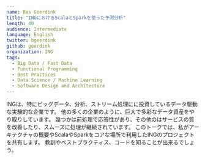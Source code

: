 ```yaml
---
name: Bas Geerdink
title: "INGにおけるScalaとSparkを使った予測分析"
length: 40
audience: Intermediate
language: English
twitter: bgeerdink
github: geerdink
organization: ING
tags:
  - Big Data / Fast Data
  - Functional Programming
  - Best Practices
  - Data Science / Machine Learning
  - Software Design and Architecture
---
```

INGは、特にビッグデータ、分析、ストリーム処理にに投資しているデータ駆動な実験的な企業です。
他の多くの企業のように、巨大で多彩なデータ資産をやり取りしています。
幾つかは前処理で応答性があり、その他のはサービスの質を改善したり、スムーズに処理が継続されています。
このトークでは、私がアーキテクチャの概要やScalaやSparkをコアな場所で利用したINGのプロジェクトを共有します。
教訓やベストプラクティス、コードを知ることが出来るでしょう。
